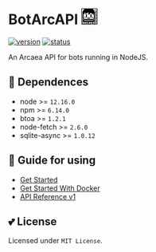 # BotArcAPI [![image](image/favicon.png)](#)

[![version](https://img.shields.io/static/v1?label=api-ver&message=v1&color=green&style=flat-square)](#)
[![status](https://img.shields.io/static/v1?label=status&message=develop&color=red&style=flat-square)](#)

An Arcaea API for bots running in NodeJS. <br/>

## 🤔 Dependences
- node >= `12.16.0`
- npm >= `6.14.0`
- btoa >= `1.2.1`
- node-fetch >= `2.6.0`
- sqlite-async >= `1.0.12`

## 🌈 Guide for using
- [Get Started](../../wiki/Get-Started)
- [Get Started With Docker](../../wiki/Get-Started-With-Docker)
- [API Reference v1](../../wiki/API-Reference-v1)

## 💕 License
Licensed under `MIT License`.

